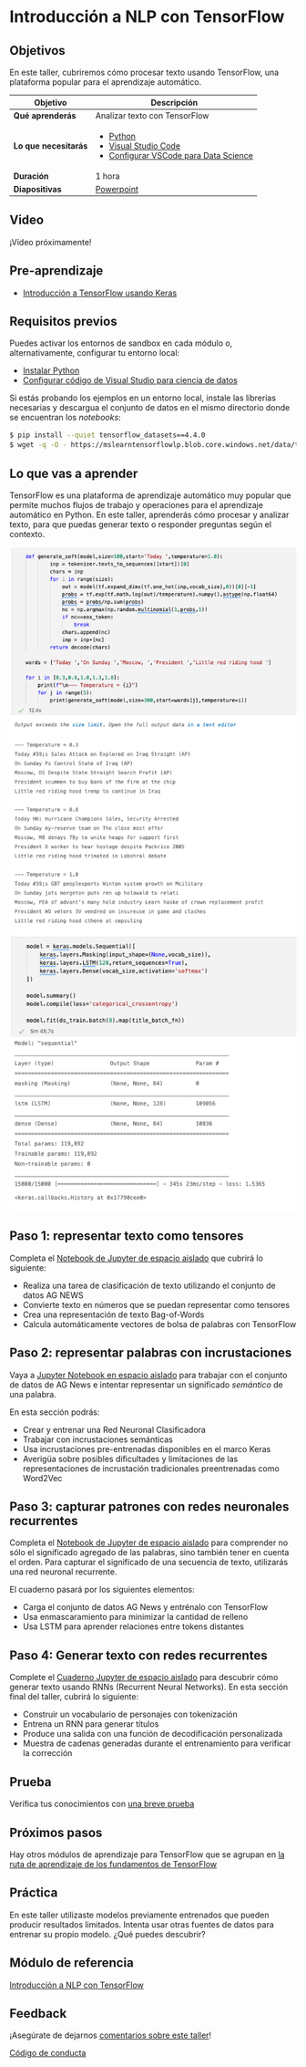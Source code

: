 # Introducción a NLP con TensorFlow

## Objetivos

En este taller, cubriremos cómo procesar texto usando TensorFlow, una plataforma popular para el aprendizaje automático.

| **Objetivo** | Descripción |
| -------------------------------------------- | ---------------------------------------------------------------------- |
| **Qué aprenderás** | Analizar texto con TensorFlow |
| **Lo que necesitarás** | <ul><li>[Python](https://docs.microsoft.com/es-es/learn/modules/python-install-vscode/?WT.mc_id=academic-56322-alfredodeza)</li> <li>[Visual Studio Code](https://code.visualstudio.com?WT.mc_id=academic-56322-alfredodeza)</li><li>[Configurar VSCode para Data Science](https://youtu.be/yyQM70vi7V8)</li></ul> |
| **Duración** | 1 hora |
| **Diapositivas** | [Powerpoint](../../slides.pptx) |

## Video

¡Vídeo próximamente!

## Pre-aprendizaje

- [Introducción a TensorFlow usando Keras](https://docs.microsoft.com/es-es/learn/modules/intro-machine-learning-keras/?WT.mc_id=academic-56322-alfredodeza)

## Requisitos previos

Puedes activar los entornos de sandbox en cada módulo o, alternativamente, configurar tu entorno local:

- [Instalar Python](https://docs.microsoft.com/es-es/learn/modules/python-install-vscode/?WT.mc_id=academic-56322-alfredodeza)
- [Configurar código de Visual Studio para ciencia de datos](https://youtu.be/yyQM70vi7V8)

Si estás probando los ejemplos en un entorno local, instale las librerias necesarias y descargua el conjunto de datos en el mismo directorio donde se encuentran los _notebooks_:

```bash
$ pip install --quiet tensorflow_datasets==4.4.0
$ wget -q -O - https://mslearntensorflowlp.blob.core.windows.net/data/tfds-ag-news.tgz | alquitrán xz
```

## Lo que vas a aprender

TensorFlow es una plataforma de aprendizaje automático muy popular que permite muchos flujos de trabajo y operaciones para el aprendizaje automático en Python. En este taller, aprenderás cómo procesar y analizar texto, para que puedas generar texto o responder preguntas según el contexto.

![Imagen del texto generado](../../images/generate.png)
![Imagen de entrenamiento secuencial](../../images/sequential.png)

## Paso 1: representar texto como tensores

Completa el [Notebook de Jupyter de espacio aislado](https://docs.microsoft.com/es-es/learn/modules/intro-natural-language-processing-tensorflow/2-represent-text-as-tensors?WT.mc_id=academic-56322-alfredodeza) que cubrirá lo siguiente:


- Realiza una tarea de clasificación de texto utilizando el conjunto de datos AG NEWS
- Convierte texto en números que se puedan representar como tensores
- Crea una representación de texto Bag-of-Words
- Calcula automáticamente vectores de bolsa de palabras con TensorFlow


## Paso 2: representar palabras con incrustaciones

Vaya a [Jupyter Notebook en espacio aislado](https://docs.microsoft.com/learn/modules/intro-natural-language-processing-tensorflow/3-embeddings?WT.mc_id=academic-56322-alfredodeza) para trabajar con el conjunto de datos de AG News e intentar representar un significado _semántico_ de una palabra.

En esta sección podrás:

- Crear y entrenar una Red Neuronal Clasificadora
- Trabajar con incrustaciones semánticas
- Usa incrustaciones pre-entrenadas disponibles en el marco Keras
- Averigüa sobre posibles dificultades y limitaciones de las representaciones de incrustación tradicionales preentrenadas como Word2Vec

## Paso 3: capturar patrones con redes neuronales recurrentes

Completa el [Notebook de Jupyter de espacio aislado](https://docs.microsoft.com/es-es/learn/modules/intro-natural-language-processing-tensorflow/4-recurrent-networks?WT.mc_id=academic-56322-alfredodeza) para comprender no sólo el significado agregado de las palabras, sino también tener en cuenta el orden. Para capturar el significado de una secuencia de texto, utilizarás una red neuronal recurrente.

El cuaderno pasará por los siguientes elementos:

- Carga el conjunto de datos AG News y entrénalo con TensorFlow
- Usa enmascaramiento para minimizar la cantidad de relleno
- Usa LSTM para aprender relaciones entre tokens distantes


## Paso 4: Generar texto con redes recurrentes

Complete el [Cuaderno Jupyter de espacio aislado](https://docs.microsoft.com/es-es/learn/modules/intro-natural-language-processing-tensorflow/5-generative-networks?WT.mc_id=academic-56322-alfredodeza) para descubrir cómo generar texto usando RNNs (Recurrent Neural Networks). En esta sección final del taller, cubrirá lo siguiente:

- Construir un vocabulario de personajes con tokenización
- Entrena un RNN para generar títulos
- Produce una salida con una función de decodificación personalizada
- Muestra de cadenas generadas durante el entrenamiento para verificar la corrección


## Prueba

Verifica tus conocimientos con [una breve prueba](https://docs.microsoft.com/es-es/learn/modules/intro-natural-language-processing-tensorflow/6-knowledge-check?WT.mc_id=academic-56322-alfredodeza)

## Próximos pasos

Hay otros módulos de aprendizaje para TensorFlow que se agrupan en [la ruta de aprendizaje de los fundamentos de TensorFlow](https://docs.microsoft.com/es-es/learn/paths/tensorflow-fundamentals/?WT.mc_id=academic-56322-alfredodeza)

## Práctica

En este taller utilizaste modelos previamente entrenados que pueden producir resultados limitados. Intenta usar otras fuentes de datos para entrenar su propio modelo. ¿Qué puedes descubrir?

## Módulo de referencia

[Introducción a NLP con TensorFlow](https://docs.microsoft.com/es-es/learn/modules/intro-natural-language-processing-tensorflow/?WT.mc_id=academic-56322-alfredodeza)

## Feedback

¡Asegúrate de dejarnos [comentarios sobre este taller](https://forms.office.com/r/MdhJWMZthR)!

[Código de conducta](../../../../CODE_OF_CONDUCT.md)
